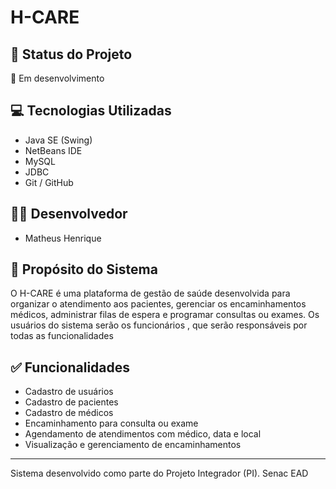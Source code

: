 # H-CARE

## 📌 Status do Projeto
🚧 Em desenvolvimento

## 💻 Tecnologias Utilizadas
- Java SE (Swing)
- NetBeans IDE
- MySQL
- JDBC
- Git / GitHub

## 👨‍💻 Desenvolvedor
- Matheus Henrique

## 🎯 Propósito do Sistema
O H-CARE é uma plataforma de gestão de saúde desenvolvida para organizar o atendimento aos pacientes, gerenciar os encaminhamentos médicos, administrar filas de espera e programar consultas ou exames. 
Os usuários do sistema serão os funcionários , que serão responsáveis por 
todas as funcionalidades

## ✅ Funcionalidades
- Cadastro de usuários
- Cadastro de pacientes
- Cadastro de médicos
- Encaminhamento para consulta ou exame
- Agendamento de atendimentos com médico, data e local
- Visualização e gerenciamento de encaminhamentos

---

Sistema desenvolvido como parte do Projeto Integrador (PI). 
Senac EAD

